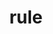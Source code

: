 ---
category: 4-letters
denotation: null
name: rule
reference_link: https://www.etymonline.com/word/rule
root_language: null
root_name: null
title: rule
type: free
word_sums:
- respelling: rule
  sum: 'Rule + '
---